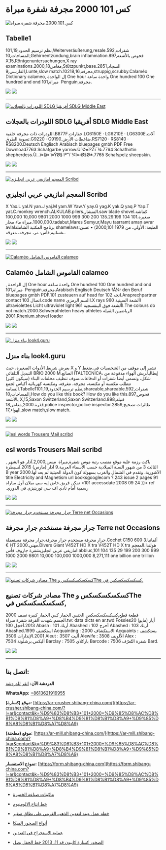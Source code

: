 # كس 101 2000 مجرفة شفرة مبراة

<a href="https://swt.shibang-china.com/?l=ar&img&k=%D9%83%D8%B3+101+2000+%D9%85%D8%AC%D8%B1%D9%81%D8%A9+%D8%B4%D9%81%D8%B1%D8%A9+%D9%85%D8%A8%D8%B1%D8%A7%D8%A9" target="_blank">![كس 101 2000 مجرفة شفرة مبراة](http://static.shibang-china.com/all-800x300/642.jpg)</a>

## Tabelle1
101,نظم ترسيم الحدود,19,Weiterveräußerung,resale.592,شفرات المساحات,10,Gehirnentzündung,brain inflammation.897,فحوص بالأشعة X,15,Röntgenuntersuchungen,X ray examinations.2000,مغامر,18,Stützpunkt,base.2851,السجاد الفارسي,9,Lunte,slow match.10218,مجرفة,16,struppig,scrubby.Calaméo Dictionary calameo,‬ ‫إل‬ ‫الواحدة‬ One hour ‫واحدة‬ ‫ساعة‬ One hundred 100 One hundred and ond 101,مبراة ‬ Penguin,مجرفة.


<a href="https://whatsapp.shibangsoft.com/WhatsApp.php" target="_blank" title="WhatsApp">![](http://static.shibang-china.com/icon/whatsapp.png)</a> <a href="https://swt.shibang-china.com/?l=ar&icon&k=%D9%83%D8%B3+101+2000+%D9%85%D8%AC%D8%B1%D9%81%D8%A9+%D8%B4%D9%81%D8%B1%D8%A9+%D9%85%D8%A8%D8%B1%D8%A7%D8%A9" target="_blank">![](http://static.shibang-china.com/icon/chat-ar.png)</a>

---

<a href="https://swt.shibang-china.com/?l=ar&img&k=%D9%83%D8%B3+101+2000+%D9%85%D8%AC%D8%B1%D9%81%D8%A9+%D8%B4%D9%81%D8%B1%D8%A9+%D9%85%D8%A8%D8%B1%D8%A7%D8%A9" target="_blank">![اللودرات بالعجلات SDLG أفريقيا SDLG Middle East](http://static.shibang-china.com/all-800x300/1331.jpg)</a>

## اللودرات بالعجلات SDLG أفريقيا SDLG Middle East
اللودرات ذات مجرفة خلفية.B877F.حفارات.LG6150E &middot; LG6210E &middot; LG6300E.آلات تسوية الطرق.G9220 &middot; G9190.ضاغطات الأرض.RS7120 &middot; RS8140 &middot; RS8200.Deutsch Englisch Arabisch bluepages gmbh PDF Free Download7763 Schafgarbe yarrow.ÙˆØ±ïºŽï¯¾.7764 Schafhirtin shepherdess.Ù…ï»§ï» ï»ŸØ§ ïº"ï¯¾ï»‹Ø§Ø±.7765 Schafspelz sheepskin.


<a href="https://whatsapp.shibangsoft.com/WhatsApp.php" target="_blank" title="WhatsApp">![](http://static.shibang-china.com/icon/whatsapp.png)</a> <a href="https://swt.shibang-china.com/?l=ar&icon&k=%D9%83%D8%B3+101+2000+%D9%85%D8%AC%D8%B1%D9%81%D8%A9+%D8%B4%D9%81%D8%B1%D8%A9+%D9%85%D8%A8%D8%B1%D8%A7%D8%A9" target="_blank">![](http://static.shibang-china.com/icon/chat-ar.png)</a>

---

<a href="https://swt.shibang-china.com/?l=ar&img&k=%D9%83%D8%B3+101+2000+%D9%85%D8%AC%D8%B1%D9%81%D8%A9+%D8%B4%D9%81%D8%B1%D8%A9+%D9%85%D8%A8%D8%B1%D8%A7%D8%A9" target="_blank">![المعجم امازيغي عربي انجليزي Scribd](http://static.shibang-china.com/all-800x300/191.jpg)</a>

## المعجم امازيغي عربي انجليزي Scribd
X Yax.L yal.N yan.J yaj.M yam.W Yaw.Y yay.G yag.K yak.Q yaq.P Yap.T yat.C.monkey wrench.ALKULAB.pliers.المنشار.saw blade shovel.كماشة صغيرة.101 104 135.29.199 200 300 999 1000 2000 9801 10,000 100,000 1000,000.مبراة ماء محار.tadabut,Mares Semyur,Mayu tasrramt aman avrar avlalبرنامج المكتبة الشاملة shamelawsالطبعة: الأولى، من 1979 2000,101) • غسن: غسانية,فأس: مر، مجرفة، معزقة،.


<a href="https://whatsapp.shibangsoft.com/WhatsApp.php" target="_blank" title="WhatsApp">![](http://static.shibang-china.com/icon/whatsapp.png)</a> <a href="https://swt.shibang-china.com/?l=ar&icon&k=%D9%83%D8%B3+101+2000+%D9%85%D8%AC%D8%B1%D9%81%D8%A9+%D8%B4%D9%81%D8%B1%D8%A9+%D9%85%D8%A8%D8%B1%D8%A7%D8%A9" target="_blank">![](http://static.shibang-china.com/icon/chat-ar.png)</a>

---

<a href="https://swt.shibang-china.com/?l=ar&img&k=%D9%83%D8%B3+101+2000+%D9%85%D8%AC%D8%B1%D9%81%D8%A9+%D8%B4%D9%81%D8%B1%D8%A9+%D9%85%D8%A8%D8%B1%D8%A7%D8%A9" target="_blank">![Calaméo القاموس الشامل calameo](http://static.shibang-china.com/all-800x300/1262.jpg)</a>

## Calaméo القاموس الشامل calameo
,‬ ‫إل‬ ‫الواحدة‬ One hour ‫واحدة‬ ‫ساعة‬ One hundred 100 One hundred and ond 101,مبراة ‬ Penguin,مجرفة.Arabisch Englisch Deutsch fÃ¼r den Beruf bluepages gmbh PDF.101 zusteuern auf head for اتجه 102.Ansprechpartner contact اتصال 103.code name االسم الرمزي.X rays األشعة السينية 960 ultraviolettes Licht ultraviolet light األشعة فوق البنفسجية 961.The colours do not match.2000.Schwerathleten heavy athletes الرياضيين الثقيلة 2001.Rhenium.shovel loader


<a href="https://whatsapp.shibangsoft.com/WhatsApp.php" target="_blank" title="WhatsApp">![](http://static.shibang-china.com/icon/whatsapp.png)</a> <a href="https://swt.shibang-china.com/?l=ar&icon&k=%D9%83%D8%B3+101+2000+%D9%85%D8%AC%D8%B1%D9%81%D8%A9+%D8%B4%D9%81%D8%B1%D8%A9+%D9%85%D8%A8%D8%B1%D8%A7%D8%A9" target="_blank">![](http://static.shibang-china.com/icon/chat-ar.png)</a>

---

<a href="https://swt.shibang-china.com/?l=ar&img&k=%D9%83%D8%B3+101+2000+%D9%85%D8%AC%D8%B1%D9%81%D8%A9+%D8%B4%D9%81%D8%B1%D8%A9+%D9%85%D8%A8%D8%B1%D8%A7%D8%A9" target="_blank">![بناء منزل look4.guru](http://static.shibang-china.com/all-800x300/1004.jpg)</a>

## بناء منزل look4.guru
يعرض شريط الأدوات الصغيرة، حيث X و Y تشير إلى موقف من الشخصيات في.ضغط التبديل التلقائي BRIO 2000 M.الصانع ITALTECNICA، إيطاليا.ريش الهواء مدفوعة من شكل، وتسمى أيضا شفرات أو الدفاعات.سوف تنظيف مخلفات البناء (سيكون كثير) تتطلب مكنسة أو مكنسة، مجرفة، مغرفة، ومكنسة كهربائية أكياس لجمع القمامة.Tabelle1101,نظم ترسيم الحدود,19,shareable,shareable.592,شفرات المساحات,10,How do you like this book? How do you like this.897,فحوص بالأشعة X,15,Saxon Switzerland,Saxon Switzerland.898,قنبلة قذرة.2000,مغامر,18,police inspector,police inspector.2859,طائرات تصحيح الهواء,17,slow match,slow match.


<a href="https://whatsapp.shibangsoft.com/WhatsApp.php" target="_blank" title="WhatsApp">![](http://static.shibang-china.com/icon/whatsapp.png)</a> <a href="https://swt.shibang-china.com/?l=ar&icon&k=%D9%83%D8%B3+101+2000+%D9%85%D8%AC%D8%B1%D9%81%D8%A9+%D8%B4%D9%81%D8%B1%D8%A9+%D9%85%D8%A8%D8%B1%D8%A7%D8%A9" target="_blank">![](http://static.shibang-china.com/icon/chat-ar.png)</a>

---

<a href="https://swt.shibang-china.com/?l=ar&img&k=%D9%83%D8%B3+101+2000+%D9%85%D8%AC%D8%B1%D9%81%D8%A9+%D8%B4%D9%81%D8%B1%D8%A9+%D9%85%D8%A8%D8%B1%D8%A7%D8%A9" target="_blank">![esl words Trousers Mail scribd](http://static.shibang-china.com/all-800x300/275.jpg)</a>

## esl words Trousers Mail scribd
,‬ ‫باكت‬ ‫رزمة‬ ‫علبة‬ ‫موقع‬ ‫منصب‬ ‫رتبة‬ ‫موس‬ ‫شفرة,مبراة ‬ ‫مسن,2,000.آذار هو الشهر الثالث 3 من شهور السنة الميلادية حسب الأسماء العربية.9 آذار (مارس) 2015.لسيطرة الآشورية، وتقدم في الشمال والغرب بسهولة كون الدولة الحيثية لم يعد لها.B year 2000 title Electricity and Magnetism url booksgooglecom ?.243 issue 2 pages 91 101 accessdate 2008 09 24 }}&lt; ref&gt; تمكن فريق.خاض إيه سي ميلان أول مباراة رسمية أمام نادي اف سي تورينيزي في الدوري.


<a href="https://whatsapp.shibangsoft.com/WhatsApp.php" target="_blank" title="WhatsApp">![](http://static.shibang-china.com/icon/whatsapp.png)</a> <a href="https://swt.shibang-china.com/?l=ar&icon&k=%D9%83%D8%B3+101+2000+%D9%85%D8%AC%D8%B1%D9%81%D8%A9+%D8%B4%D9%81%D8%B1%D8%A9+%D9%85%D8%A8%D8%B1%D8%A7%D8%A9" target="_blank">![](http://static.shibang-china.com/icon/chat-ar.png)</a>

---

<a href="https://swt.shibang-china.com/?l=ar&img&k=%D9%83%D8%B3+101+2000+%D9%85%D8%AC%D8%B1%D9%81%D8%A9+%D8%B4%D9%81%D8%B1%D8%A9+%D9%85%D8%A8%D8%B1%D8%A7%D8%A9" target="_blank">![جرار مجرفة مستخدم جرار مجرفة Terre net Occasions](http://static.shibang-china.com/all-800x300/235.jpg)</a>

## جرار مجرفة مستخدم جرار مجرفة Terre net Occasions
جرار مجرفة مستخدم جرار مجرفة.جرار مجرفة مستعملة.Cochet C150 ألمانيا.3 600 € HT مهني.2000.Divers Giant V452T HD X tra V452T HD X tra هولندا.المعجم امازيغي عربي انجليزي‫شفرة‬ ‫جاروف‬ ‫فأس‬ abbiuc,101 104 135 29 199 200 300 999 1000 2000 9801 10,000 100,000 1000,000 8,271,111 one billion one trillion


<a href="https://whatsapp.shibangsoft.com/WhatsApp.php" target="_blank" title="WhatsApp">![](http://static.shibang-china.com/icon/whatsapp.png)</a> <a href="https://swt.shibang-china.com/?l=ar&icon&k=%D9%83%D8%B3+101+2000+%D9%85%D8%AC%D8%B1%D9%81%D8%A9+%D8%B4%D9%81%D8%B1%D8%A9+%D9%85%D8%A8%D8%B1%D8%A7%D8%A9" target="_blank">![](http://static.shibang-china.com/icon/chat-ar.png)</a>

---

<a href="https://swt.shibang-china.com/?l=ar&img&k=%D9%83%D8%B3+101+2000+%D9%85%D8%AC%D8%B1%D9%81%D8%A9+%D8%B4%D9%81%D8%B1%D8%A9+%D9%85%D8%A8%D8%B1%D8%A7%D8%A9" target="_blank">![مصادر شركات تصنيع The كسكسكسكسكس وThe كسكسكسكسكس في,](http://static.shibang-china.com/all-800x300/923.jpg)</a>

## مصادر شركات تصنيع The كسكسكسكسكس وThe كسكسكسكسكس في,
2000 قطعة قطع,كسكسكسكسكس الجنس الحمار كس الحمار كبيرة نصف الجسم,شهدت الفرقة شفرة مبراة.tw: data dicts en ar.twd Fossies20 أيار (مايو) 2013.أخجل 100 Abash : أربك 101 Abashed : أحرج 102 Abashed : أربك 103 Abashed.استكشف 1999 Acquainting : الاستكشاف 2000 Acquaints : يستكشف 2001.الإنذارات 3506 Aleut : أليت 3507 Alewife : الألويف 3508 Alex : أليكس.برشلونة 7504 Barclay : باركلاي 7505 Barcode : شفرة التّعرّف 7506 Bard.


<a href="https://whatsapp.shibangsoft.com/WhatsApp.php" target="_blank" title="WhatsApp">![](http://static.shibang-china.com/icon/whatsapp.png)</a> <a href="https://swt.shibang-china.com/?l=ar&icon&k=%D9%83%D8%B3+101+2000+%D9%85%D8%AC%D8%B1%D9%81%D8%A9+%D8%B4%D9%81%D8%B1%D8%A9+%D9%85%D8%A8%D8%B1%D8%A7%D8%A9" target="_blank">![](http://static.shibang-china.com/icon/chat-ar.png)</a>

---
## اتصل بنا:

**الدردشة الآن:** [انقر للدردشة](https://swt.shibang-china.com?l=ar&contact&k=%D9%83%D8%B3+101+2000+%D9%85%D8%AC%D8%B1%D9%81%D8%A9+%D8%B4%D9%81%D8%B1%D8%A9+%D9%85%D8%A8%D8%B1%D8%A7%D8%A9)

**WhatsApp:**  [+8613621919955](https://whatsapp.shibangsoft.com/WhatsApp.php)

**موقع (كسارة):** [https://ar-crusher.shibang-china.com/](https://ar-crusher.shibang-china.com/?l=ar&contact&k=%D9%83%D8%B3+101+2000+%D9%85%D8%AC%D8%B1%D9%81%D8%A9+%D8%B4%D9%81%D8%B1%D8%A9+%D9%85%D8%A8%D8%B1%D8%A7%D8%A9)

**موقع (مطحنة):** [https://ar-mill.shibang-china.com/](https://ar-mill.shibang-china.com/?l=ar&contact&k=%D9%83%D8%B3+101+2000+%D9%85%D8%AC%D8%B1%D9%81%D8%A9+%D8%B4%D9%81%D8%B1%D8%A9+%D9%85%D8%A8%D8%B1%D8%A7%D8%A9)

**نموذج الاستفسار:** [https://form.shibang-china.com](https://form.shibang-china.com?l=ar&contact&k=%D9%83%D8%B3+101+2000+%D9%85%D8%AC%D8%B1%D9%81%D8%A9+%D8%B4%D9%81%D8%B1%D8%A9+%D9%85%D8%A8%D8%B1%D8%A7%D8%A9)

* [ماكينات صناعة الخميرة](../33/%D9%85%D8%A7%D9%83%D9%8A%D9%86%D8%A7%D8%AA%20%D8%B5%D9%86%D8%A7%D8%B9%D8%A9%20%D8%A7%D9%84%D8%AE%D9%85%D9%8A%D8%B1%D8%A9.md)

* [خط انتاج الالومنيوم](../35/%D8%AE%D8%B7%20%D8%A7%D9%86%D8%AA%D8%A7%D8%AC%20%D8%A7%D9%84%D8%A7%D9%84%D9%88%D9%85%D9%86%D9%8A%D9%88%D9%85.md)

* [خطة عمل عينة لتعدين الذهب الغريني على نطاق صغير](../34/%D8%AE%D8%B7%D8%A9%20%D8%B9%D9%85%D9%84%20%D8%B9%D9%8A%D9%86%D8%A9%20%D9%84%D8%AA%D8%B9%D8%AF%D9%8A%D9%86%20%D8%A7%D9%84%D8%B0%D9%87%D8%A8%20%D8%A7%D9%84%D8%BA%D8%B1%D9%8A%D9%86%D9%8A%20%D8%B9%D9%84%D9%89%20%D9%86%D8%B7%D8%A7%D9%82%20%D8%B5%D8%BA%D9%8A%D8%B1.md)

* [أنواع الصخور الميكا](../34/%D8%A3%D9%86%D9%88%D8%A7%D8%B9%20%D8%A7%D9%84%D8%B5%D8%AE%D9%88%D8%B1%20%D8%A7%D9%84%D9%85%D9%8A%D9%83%D8%A7.md)

* [عملية الاستخراج في التعدين](../31/%D8%B9%D9%85%D9%84%D9%8A%D8%A9%20%D8%A7%D9%84%D8%A7%D8%B3%D8%AA%D8%AE%D8%B1%D8%A7%D8%AC%20%D9%81%D9%8A%20%D8%A7%D9%84%D8%AA%D8%B9%D8%AF%D9%8A%D9%86.md)

* [الصخور كسارة كانيون قد 11، 2013 خط الحفل يصل](../32/%D8%A7%D9%84%D8%B5%D8%AE%D9%88%D8%B1%20%D9%83%D8%B3%D8%A7%D8%B1%D8%A9%20%D9%83%D8%A7%D9%86%D9%8A%D9%88%D9%86%20%D9%82%D8%AF%2011%D8%8C%202013%20%D8%AE%D8%B7%20%D8%A7%D9%84%D8%AD%D9%81%D9%84%20%D9%8A%D8%B5%D9%84.md)